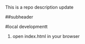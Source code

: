 This is a repo description
update

##subheader

#local developmentt
1. open index.html in your browser
